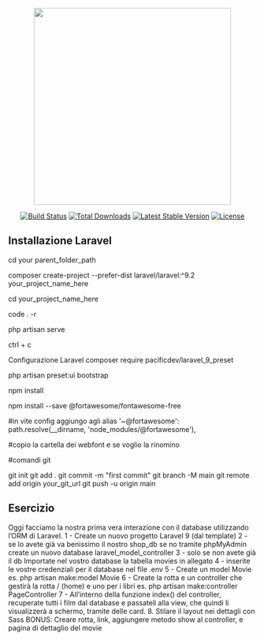 <p align="center"><a href="https://laravel.com" target="_blank"><img src="https://raw.githubusercontent.com/laravel/art/master/logo-lockup/5%20SVG/2%20CMYK/1%20Full%20Color/laravel-logolockup-cmyk-red.svg" width="400"></a></p>

<p align="center">
<a href="https://travis-ci.org/laravel/framework"><img src="https://travis-ci.org/laravel/framework.svg" alt="Build Status"></a>
<a href="https://packagist.org/packages/laravel/framework"><img src="https://img.shields.io/packagist/dt/laravel/framework" alt="Total Downloads"></a>
<a href="https://packagist.org/packages/laravel/framework"><img src="https://img.shields.io/packagist/v/laravel/framework" alt="Latest Stable Version"></a>
<a href="https://packagist.org/packages/laravel/framework"><img src="https://img.shields.io/packagist/l/laravel/framework" alt="License"></a>
</p>

## Installazione Laravel
cd your parent_folder_path

composer create-project --prefer-dist laravel/laravel:^9.2 your_project_name_here

cd your_project_name_here

code . -r

php artisan serve

ctrl + c

Configurazione Laravel
composer require pacificdev/laravel_9_preset

php artisan preset:ui bootstrap

npm install

npm install --save @fortawesome/fontawesome-free

#in vite config aggiungo agli alias '~@fortawesome': path.resolve(__dirname, 'node_modules/@fortawesome'),

#copio la cartella dei webfont e se voglio la rinomino

#comandi git

git init git add . git commit -m "first commit" git branch -M main git remote add origin your_git_url git push -u origin main

## Esercizio
Oggi facciamo la nostra prima vera interazione con il database utilizzando l’ORM di Laravel.
1 - Create un nuovo progetto Laravel 9 (dal template)
2 - se  lo avete già va benissimo il nostro shop_db se no tramite phpMyAdmin create un nuovo database laravel_model_controller
3 - solo se non avete già il db  Importate nel vostro database la tabella movies in allegato
4 - inserite le vostre credenziali per il database nel file .env
5 - Create un model Movie
es. php artisan make:model Movie
6 - Create la rotta e un controller che gestirà la rotta / (home) e uno per i libri
es. php artisan make:controller  PageController
7 - All’interno della funzione index() del controller, recuperate tutti i film dal database e passateli alla view, che quindi li visualizzerà a schermo, tramite delle card.
8. Stilare il layout nei dettagli con Sass
BONUS:
Creare rotta, link, aggiungere metodo show al controller, e pagina di dettaglio del movie
